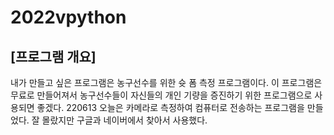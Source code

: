 # 2022vpython

## [프로그램 개요]
내가 만들고 싶은 프로그램은 농구선수를 위한 슛 폼 측정 프로그램이다. 이 프로그램은 무료로 만들어져서 농구선수들이 자신들의 개인 기량을 증진하기 위한 프로그램으로 사용되면 좋겠다.
220613 오늘은 카메라로 측정하여 컴퓨터로 전송하는 프로그램을 만들었다. 잘 몰랐지만 구글과 네이버에서 찾아서 사용했다.
